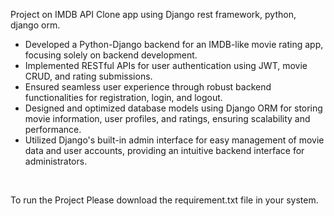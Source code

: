 <p>Project on IMDB API Clone app using Django rest framework, python, django orm.</p>
<ul>
<li>Developed a Python-Django backend for an IMDB-like movie rating app, focusing solely on backend development.</li>
<li>Implemented RESTful APIs for user authentication using JWT, movie CRUD, and rating submissions.</li>
<li>Ensured seamless user experience through robust backend functionalities for registration, login, and logout.</li>
<li>Designed and optimized database models using Django ORM for storing movie information, user profiles, and ratings, ensuring scalability and performance.</li>
<li>Utilized Django's built-in admin interface for easy management of movie data and user accounts, providing an intuitive backend interface for administrators.</li>
</ul>
<br>
<p>To run the Project Please download the requirement.txt file in your system.</p>
